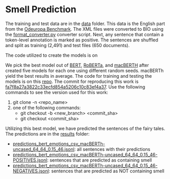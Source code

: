 # Smell Prediction

The training and test data are in the [data](data/) folder. This data is the English part from the [Odeuropa Benchmark](https://github.com/Odeuropa/benchmarks_and_corpora). The XML files were converted to BIO using the [format_converter.py](https://github.com/Odeuropa/benchmarks_and_corpora/tree/converters) converter script. Next, any sentence that contain a token-level annotation is marked as positive. The sentences are shuffled and split as training (2,491) and test files (650 documents).

The code utilized to create the models is on 

We pick the best model out of [BERT](https://huggingface.co/bert-base-uncased), [RoBERTa](https://huggingface.co/roberta-base), and [macBERTH](https://github.com/emanjavacas/macberth-eval) after created five models for each one using different random seeds. macBERTh yield the best results in average. The code for training and testing the models is on this [repo](https://github.com/Odeuropa/transformers_text_classification/). The commit for reproducing this work is [fa7f8a27a3822c33ecfd854a5206c10c83ef4a37](https://github.com/Odeuropa/transformers_text_classification/tree/fa7f8a27a3822c33ecfd854a5206c10c83ef4a37). Use the following commands to see the version used for this work: 
1. git clone -n <repo_name> 
2. one of the following commands: 
    - git checkout -b <new_branch> <commit_sha> 
    - git checkout <commit_sha> 

Utilizing this best model, we have predicted the sentences of the fairy tales. The predictions are in the [results](results/) folder:
- [predictions_bert_emotions_csv_macBERTh-uncased_64_64_0.15_46.jsonl](results/predictions_bert_emotions_csv_macBERTh-uncased_64_64_0.15_46.jsonl.json): all sentences with their predictions
- [predictions_bert_emotions_csv_macBERTh-uncased_64_64_0.15_46-POSITIVES.jsonl](results/predictions_bert_emotions_csv_macBERTh-uncased_64_64_0.15_46-POSITIVES.jsonl.json): sentences that are predicted as containing smell
- [predictions_bert_emotions_csv_macBERTh-uncased_64_64_0.15_46-NEGATIVES.jsonl](results/predictions_bert_emotions_csv_macBERTh-uncased_64_64_0.15_46-NEGATIVES.jsonl.json): sentences that are predicted as NOT containing smell